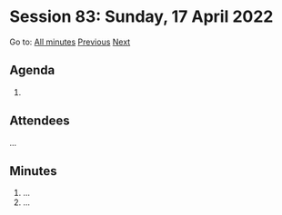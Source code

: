 # Session 83: Sunday, 17 April 2022

Go to: [All minutes](../../) [Previous](../../2022/04/15.md) [Next](../../2022/04/19.md)

## Agenda

1. 

## Attendees

...

## Minutes

1. ...
1. ...

